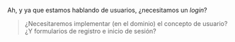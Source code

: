 Ah, y ya que estamos hablando de usuarios, ¿necesitamos un _login_? 

> ¿Necesitaremos implementar (en el dominio) el concepto de usuario? ¿Y formularios de registro e inicio de sesión?